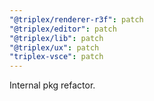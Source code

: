 ```yaml
---
"@triplex/renderer-r3f": patch
"@triplex/editor": patch
"@triplex/lib": patch
"@triplex/ux": patch
"triplex-vsce": patch
---
```


Internal pkg refactor.
